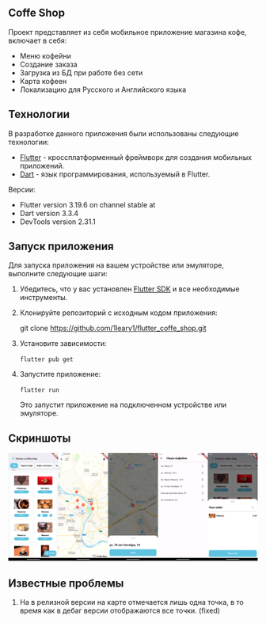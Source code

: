 ## Сoffe Shop
Проект представляет из себя мобильное приложение магазина кофе, включает в себя:
   - Меню кофейни
   - Создание заказа
   - Загрузка из БД при работе без сети
   - Карта кофеен
   - Локализацию для Русского и Английского языка

## Технологии

В разработке данного приложения были использованы следующие технологии:

- [Flutter](https://flutter.dev/) - кроссплатформенный фреймворк для создания мобильных приложений.
- [Dart](https://dart.dev/) - язык программирования, используемый в Flutter.

Версии:
- Flutter version 3.19.6 on channel stable at    
- Dart version 3.3.4
- DevTools version 2.31.1

## Запуск приложения

Для запуска приложения на вашем устройстве или эмуляторе, выполните следующие шаги:

1. Убедитесь, что у вас установлен [Flutter SDK](https://flutter.dev/docs/get-started/install) и все необходимые инструменты.

2. Клонируйте репозиторий с исходным кодом приложения:

   git clone https://github.com/1leary1/flutter_coffe_shop.git


3. Установите зависимости:

   `flutter pub get`

5. Запустите приложение:

   `flutter run`

   Это запустит приложение на подключенном устройстве или эмуляторе.

## Скриншоты
 ![Скриншоты приложения](/screenshots//screenshots.png)

## Известные проблемы

1. На в релизной версии на карте отмечается лишь одна точка, в то время как в дебаг версии отображаются все точки. (fixed)
